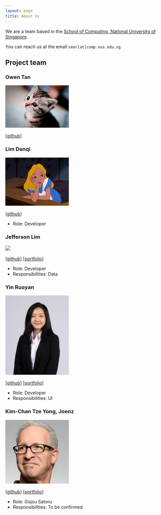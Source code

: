 ```yaml
---
layout: page
title: About Us
---
```


We are a team based in the [School of Computing, National University of Singapore](http://www.comp.nus.edu.sg).

You can reach us at the email `seer[at]comp.nus.edu.sg`

## Project team

### Owen Tan

<img src="images/owentan.png" width="200px">

[[github](https://github.com/mslevis)]

### Lim Danqi

<img src="images/limdanqi.jpg" width="200px">

[[github](https://github.com/limdanqi)]

* Role: Developer

### Jefferson Lim

<img src="images/johndoe.png" width="200px">

[[github](http://github.com/qreoct)] [[portfolio](team/johndoe.md)]

* Role: Developer
* Responsibilities: Data

### Yin Ruoyan 

<img src="images/ruoyan.png" width="200px">

[[github](http://github.com/ruoyann)]
[[portfolio](team/johndoe.md)]

* Role: Developer
* Responsibilities: UI

### Kim-Chan Tze Yong, Joenz

<img src="images/joenz.png" width="200px">

[[github](http://github.com/joenzkimchan)]
[[portfolio](null)]

* Role: Gojou Satoru
* Responsibilities: To be confirmed 
